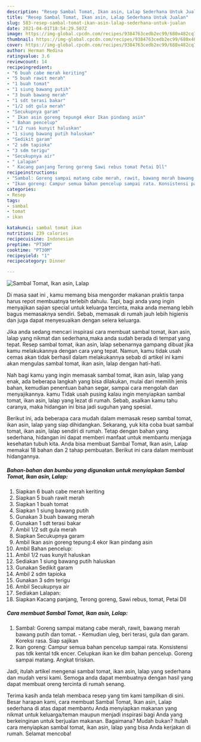 ```yaml
---
description: "Resep Sambal Tomat, Ikan asin, Lalap Sederhana Untuk Jualan"
title: "Resep Sambal Tomat, Ikan asin, Lalap Sederhana Untuk Jualan"
slug: 583-resep-sambal-tomat-ikan-asin-lalap-sederhana-untuk-jualan
date: 2021-04-01T18:54:29.507Z
image: https://img-global.cpcdn.com/recipes/9384763cedb2ec99/680x482cq70/sambal-tomat-ikan-asin-lalap-foto-resep-utama.jpg
thumbnail: https://img-global.cpcdn.com/recipes/9384763cedb2ec99/680x482cq70/sambal-tomat-ikan-asin-lalap-foto-resep-utama.jpg
cover: https://img-global.cpcdn.com/recipes/9384763cedb2ec99/680x482cq70/sambal-tomat-ikan-asin-lalap-foto-resep-utama.jpg
author: Herman Medina
ratingvalue: 3.6
reviewcount: 14
recipeingredient:
- "6 buah cabe merah keriting"
- "5 buah rawit merah"
- "1 buah tomat"
- "1 siung bawang putih"
- "3 buah bawang merah"
- "1 sdt terasi bakar"
- "1/2 sdt gula merah"
- "Secukupnya garam"
- " Ikan asin goreng tepung4 ekor Ikan pindang asin"
- " Bahan pencelup"
- "1/2 ruas kunyit haluskan"
- "1 siung bawang putih haluskan"
- "Sedikit garam"
- "2 sdm tapioka"
- "3 sdm terigu"
- "Secukupnya air"
- " Lalapan"
- " Kacang panjang Terong goreng Sawi rebus tomat Petai Dll"
recipeinstructions:
- "Sambal: Goreng sampai matang cabe merah, rawit, bawang merah bawang putih dan tomat. Kemudian uleg, beri terasi, gula dan garam. Koreksi rasa. Siap sajikan"
- "Ikan goreng: Campur semua bahan pencelup sampai rata. Konsistensi pas tdk kental tdk encer. Celupkan ikan ke dlm bahan pencelup. Goreng sampai matang. Angkat tiriskan."
categories:
- Resep
tags:
- sambal
- tomat
- ikan

katakunci: sambal tomat ikan 
nutrition: 239 calories
recipecuisine: Indonesian
preptime: "PT36M"
cooktime: "PT30M"
recipeyield: "1"
recipecategory: Dinner

---
```



![Sambal Tomat, Ikan asin, Lalap](https://img-global.cpcdn.com/recipes/9384763cedb2ec99/680x482cq70/sambal-tomat-ikan-asin-lalap-foto-resep-utama.jpg)

Di masa  saat ini , kamu memang bisa mengorder makanan praktis tanpa harus repot membuatnya terlebih dahulu. Tapi, bagi anda yang ingin menyajikan sajian special untuk keluarga tercinta, maka anda memang lebih bagus memasaknya sendiri. Sebab, memasak di rumah jauh lebih higienis dan juga dapat menyesuaikan dengan selera keluarga.

Jika anda sedang mencari inspirasi cara membuat sambal tomat, ikan asin, lalap yang nikmat dan sederhana,maka anda sudah berada di tempat yang tepat. Resep sambal tomat, ikan asin, lalap  sebenarnya gampang dibuat jika kamu melakukannya dengan cara yang tepat. Namun, kamu tidak usah cemas akan tidak berhasil dalam melakukannya 
sebab di artikel ini kami akan mengulas sambal tomat, ikan asin, lalap dengan hati-hati.  



Nah bagi kamu yang ingin memasak sambal tomat, ikan asin, lalap yang enak, ada beberapa langkah yang bisa dilakukan, mulai dari memilih jenis bahan, kemudian penentuan bahan segar, sampai cara mengolah dan menyajikannya. kamu Tidak usah pusing kalau ingin menyiapkan sambal tomat, ikan asin, lalap yang lezat di rumah. Sebab, asalkan kamu  tahu caranya, maka hidangan ini bisa jadi suguhan yang spesial.

Berikut ini, ada beberapa cara mudah dalam memasak resep sambal tomat, ikan asin, lalap yang siap dihidangkan. Sekarang, yuk kita coba buat sambal tomat, ikan asin, lalap sendiri di rumah. Tetap dengan bahan yang sederhana, hidangan ini dapat memberi manfaat untuk membantu menjaga kesehatan tubuh kita. Anda bisa membuat Sambal Tomat, Ikan asin, Lalap memakai 18 bahan dan 2 tahap pembuatan. Berikut ini cara dalam membuat hidangannya.

<!--inarticleads1-->

##### Bahan-bahan dan bumbu yang digunakan untuk menyiapkan Sambal Tomat, Ikan asin, Lalap:

1. Siapkan 6 buah cabe merah keriting
1. Siapkan 5 buah rawit merah
1. Siapkan 1 buah tomat
1. Siapkan 1 siung bawang putih
1. Gunakan 3 buah bawang merah
1. Gunakan 1 sdt terasi bakar
1. Ambil 1/2 sdt gula merah
1. Siapkan Secukupnya garam
1. Ambil  Ikan asin goreng tepung:4 ekor Ikan pindang asin
1. Ambil  Bahan pencelup:
1. Ambil 1/2 ruas kunyit haluskan
1. Sediakan 1 siung bawang putih haluskan
1. Gunakan Sedikit garam
1. Ambil 2 sdm tapioka
1. Gunakan 3 sdm terigu
1. Ambil Secukupnya air
1. Sediakan  Lalapan:
1. Siapkan  Kacang panjang, Terong goreng, Sawi rebus, tomat, Petai Dll




<!--inarticleads2-->

##### Cara membuat Sambal Tomat, Ikan asin, Lalap:

1. Sambal: Goreng sampai matang cabe merah, rawit, bawang merah bawang putih dan tomat. - Kemudian uleg, beri terasi, gula dan garam. Koreksi rasa. Siap sajikan
1. Ikan goreng: Campur semua bahan pencelup sampai rata. Konsistensi pas tdk kental tdk encer. Celupkan ikan ke dlm bahan pencelup. Goreng sampai matang. Angkat tiriskan.




Jadi, itulah artikel mengenai  sambal tomat, ikan asin, lalap  yang sederhana dan mudah versi kami. Semoga anda dapat membuatnya dengan hasil yang dapat membuat oreng tercinta di rumah senang. 

Terima kasih anda telah membaca resep yang tim kami tampilkan di sini. Besar harapan kami, cara membuat  Sambal Tomat, Ikan asin, Lalap sederhana di atas dapat membantu Anda menyiapkan makanan yang nikmat untuk keluarga/teman maupun menjadi inspirasi bagi Anda yang berkeinginan untuk berjualan makanan. Bagaimana? Mudah bukan? Itulah cara menyiapkan sambal tomat, ikan asin, lalap yang bisa Anda kerjakan di rumah. Selamat mencoba!

